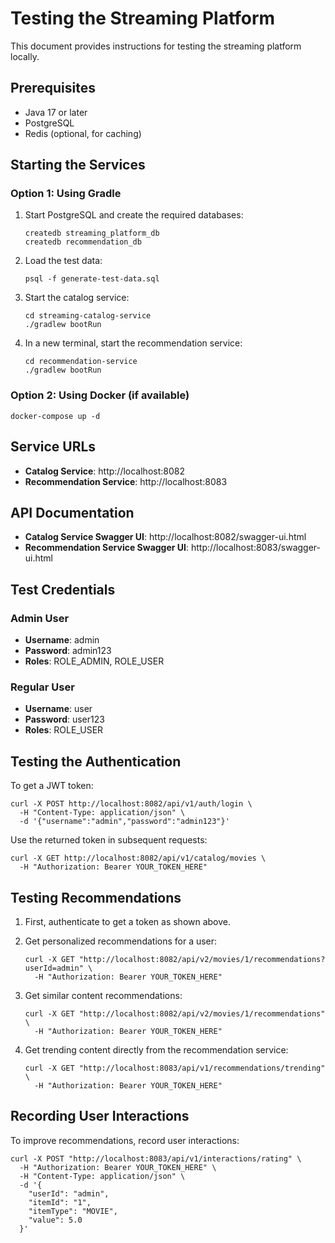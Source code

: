 # Testing the Streaming Platform

This document provides instructions for testing the streaming platform locally.

## Prerequisites

- Java 17 or later
- PostgreSQL
- Redis (optional, for caching)

## Starting the Services

### Option 1: Using Gradle

1. Start PostgreSQL and create the required databases:
   ```
   createdb streaming_platform_db
   createdb recommendation_db
   ```

2. Load the test data:
   ```
   psql -f generate-test-data.sql
   ```

3. Start the catalog service:
   ```
   cd streaming-catalog-service
   ./gradlew bootRun
   ```

4. In a new terminal, start the recommendation service:
   ```
   cd recommendation-service
   ./gradlew bootRun
   ```

### Option 2: Using Docker (if available)

```
docker-compose up -d
```

## Service URLs

- **Catalog Service**: http://localhost:8082
- **Recommendation Service**: http://localhost:8083

## API Documentation

- **Catalog Service Swagger UI**: http://localhost:8082/swagger-ui.html
- **Recommendation Service Swagger UI**: http://localhost:8083/swagger-ui.html

## Test Credentials

### Admin User
- **Username**: admin
- **Password**: admin123
- **Roles**: ROLE_ADMIN, ROLE_USER

### Regular User
- **Username**: user
- **Password**: user123
- **Roles**: ROLE_USER

## Testing the Authentication

To get a JWT token:

```
curl -X POST http://localhost:8082/api/v1/auth/login \
  -H "Content-Type: application/json" \
  -d '{"username":"admin","password":"admin123"}'
```

Use the returned token in subsequent requests:

```
curl -X GET http://localhost:8082/api/v1/catalog/movies \
  -H "Authorization: Bearer YOUR_TOKEN_HERE"
```

## Testing Recommendations

1. First, authenticate to get a token as shown above.

2. Get personalized recommendations for a user:
   ```
   curl -X GET "http://localhost:8082/api/v2/movies/1/recommendations?userId=admin" \
     -H "Authorization: Bearer YOUR_TOKEN_HERE"
   ```

3. Get similar content recommendations:
   ```
   curl -X GET "http://localhost:8082/api/v2/movies/1/recommendations" \
     -H "Authorization: Bearer YOUR_TOKEN_HERE"
   ```

4. Get trending content directly from the recommendation service:
   ```
   curl -X GET "http://localhost:8083/api/v1/recommendations/trending" \
     -H "Authorization: Bearer YOUR_TOKEN_HERE"
   ```

## Recording User Interactions

To improve recommendations, record user interactions:

```
curl -X POST "http://localhost:8083/api/v1/interactions/rating" \
  -H "Authorization: Bearer YOUR_TOKEN_HERE" \
  -H "Content-Type: application/json" \
  -d '{
    "userId": "admin",
    "itemId": "1",
    "itemType": "MOVIE",
    "value": 5.0
  }'
```
